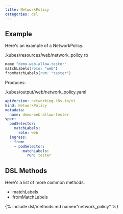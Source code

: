 ```yaml
---
title: NetworkPolicy
categories: dsl
---
```


## Example

Here's an example of a NetworkPolicy.

.kubes/resources/web/network_policy.rb

```ruby
name "demo-web-allow-tester"
matchLabels(role: "web")
fromMatchLabels(run: "tester")
```

Produces:

.kubes/output/web/network_policy.yaml

```yaml
apiVersion: networking.k8s.io/v1
kind: NetworkPolicy
metadata:
  name: demo-web-allow-tester
spec:
  podSelector:
    matchLabels:
      role: web
  ingress:
  - from:
    - podSelector:
        matchLabels:
          run: tester
```

## DSL Methods

Here's a list of more common methods:

* matchLabels
* fromMatchLabels

{% include dsl/methods.md name="network_policy" %}
